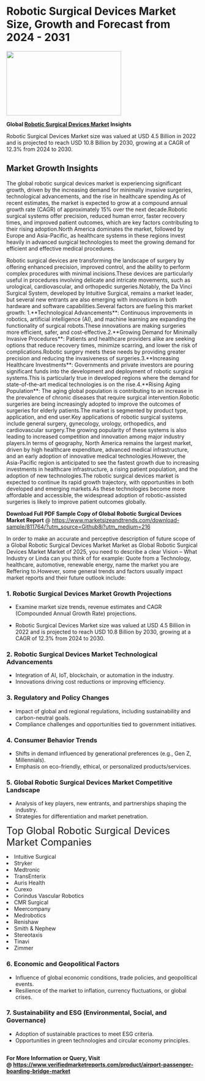 <H1>Robotic Surgical Devices Market Size, Growth and Forecast from 2024 - 2031</H1><img class="aligncenter size-medium wp-image-584254" src="https://thirdeyenews.in/wp-content/uploads/2024/09/Global-Market-Research-300x168.jpeg" alt="" width="300" height="168" /><p><strong>Global&nbsp;<a href="https://www.marketsizeandtrends.com/download-sample/811764/?utm_source=Github8j?utm_medium=216">Robotic Surgical Devices Market</a> Insights</strong></p><p>Robotic Surgical Devices Market size was valued at USD 4.5 Billion in 2022 and is projected to reach USD 10.8 Billion by 2030, growing at a CAGR of 12.3% from 2024 to 2030.</p><p><h2>Market Growth Insights</h2> <p>The global robotic surgical devices market is experiencing significant growth, driven by the increasing demand for minimally invasive surgeries, technological advancements, and the rise in healthcare spending.As of recent estimates, the market is expected to grow at a compound annual growth rate (CAGR) of approximately 15% over the next decade.Robotic surgical systems offer precision, reduced human error, faster recovery times, and improved patient outcomes, which are key factors contributing to their rising adoption.North America dominates the market, followed by Europe and Asia-Pacific, as healthcare systems in these regions invest heavily in advanced surgical technologies to meet the growing demand for efficient and effective medical procedures.</p> <p>Robotic surgical devices are transforming the landscape of surgery by offering enhanced precision, improved control, and the ability to perform complex procedures with minimal incisions.These devices are particularly useful in procedures involving delicate and intricate movements, such as urological, cardiovascular, and orthopedic surgeries.Notably, the Da Vinci Surgical System, developed by Intuitive Surgical, remains a market leader, but several new entrants are also emerging with innovations in both hardware and software capabilities.Several factors are fueling this market growth: 1.**Technological Advancements**: Continuous improvements in robotics, artificial intelligence (AI), and machine learning are expanding the functionality of surgical robots.These innovations are making surgeries more efficient, safer, and cost-effective.2.**Growing Demand for Minimally Invasive Procedures**: Patients and healthcare providers alike are seeking options that reduce recovery times, minimize scarring, and lower the risk of complications.Robotic surgery meets these needs by providing greater precision and reducing the invasiveness of surgeries.3.**Increasing Healthcare Investments**: Governments and private investors are pouring significant funds into the development and deployment of robotic surgical systems.This is particularly true in developed regions where the demand for state-of-the-art medical technologies is on the rise.4.**Rising Aging Population**: The aging global population is contributing to an increase in the prevalence of chronic diseases that require surgical intervention.Robotic surgeries are being increasingly adopted to improve the outcomes of surgeries for elderly patients.The market is segmented by product type, application, and end user.Key applications of robotic surgical systems include general surgery, gynecology, urology, orthopedics, and cardiovascular surgery.The growing popularity of these systems is also leading to increased competition and innovation among major industry players.In terms of geography, North America remains the largest market, driven by high healthcare expenditure, advanced medical infrastructure, and an early adoption of innovative medical technologies.However, the Asia-Pacific region is anticipated to see the fastest growth due to increasing investments in healthcare infrastructure, a rising patient population, and the adoption of new technologies.The robotic surgical devices market is expected to continue its rapid growth trajectory, with opportunities in both developed and emerging markets.As these technologies become more affordable and accessible, the widespread adoption of robotic-assisted surgeries is likely to improve patient outcomes globally.<p><span class=""><strong>Download Full PDF Sample Copy of Global Robotic Surgical Devices Market Report</strong> @ <a href="https://www.marketsizeandtrends.com/download-sample/811764/?utm_source=Github8j?utm_medium=216" target="_blank">https://www.marketsizeandtrends.com/download-sample/811764/?utm_source=Github8j?utm_medium=216</a></span></p><p>In order to make an accurate and perceptive description of future scope of a Global&nbsp;Robotic Surgical Devices Market Market as Global&nbsp;Robotic Surgical Devices Market Market of 2025, you need to describe a clear Vision &ndash; What Industry or Linda can you think of for example: Quote from a Technology, healthcare, automotive, renewable energy, name the market you are Reffering to.However, some general trends and factors usually impact market reports and their future outlook include:</p><h3>1.&nbsp;<strong>Robotic Surgical Devices Market Growth Projections</strong></h3><ul><li>Examine market size trends, revenue estimates and CAGR (Compounded Annual Growth Rate) projections.</li><li><p>Robotic Surgical Devices Market size was valued at USD 4.5 Billion in 2022 and is projected to reach USD 10.8 Billion by 2030, growing at a CAGR of 12.3% from 2024 to 2030.</p></li></ul><h3>2.&nbsp;<strong>Robotic Surgical Devices Market Technological Advancements</strong></h3><ul><li>Integration of AI, IoT, blockchain, or automation in the industry.</li><li>Innovations driving cost reductions or improving efficiency.</li></ul><h3>3.&nbsp;<strong>Regulatory and Policy Changes</strong></h3><ul><li>Impact of global and regional regulations, including sustainability and carbon-neutral goals.</li><li>Compliance challenges and opportunities tied to government initiatives.</li></ul><h3>4.&nbsp;<strong>Consumer Behavior Trends</strong></h3><ul><li>Shifts in demand influenced by generational preferences (e.g., Gen Z, Millennials).</li><li>Emphasis on eco-friendly, ethical, or personalized products/services.</li></ul><h3>5.&nbsp;<strong>Global Robotic Surgical Devices Market Competitive Landscape</strong></h3><ul><li>Analysis of key players, new entrants, and partnerships shaping the industry.</li><li>Strategies for differentiation and market penetration.</li></ul><p data-pm-slice="1 1 []"><span style="color: inherit; font-family: inherit; font-size: 25px;">Top Global Robotic Surgical Devices Market Companies</span></p><div class="" data-test-id=""><p><li>Intuitive Surgical</li><li> Stryker</li><li> Medtronic</li><li> TransEnterix</li><li> Auris Health</li><li> Curexo</li><li> Corindus Vascular Robotics</li><li> CMR Surgical</li><li> Meercompany</li><li> Medrobotics</li><li> Renishaw</li><li> Smith & Nephew</li><li> Stereotaxis</li><li> Tinavi</li><li> Zimmer</li></p></div><h3>6.&nbsp;<strong>Economic and Geopolitical Factors</strong></h3><ul><li>Influence of global economic conditions, trade policies, and geopolitical events.</li><li>Resilience of the market to inflation, currency fluctuations, or global crises.</li></ul><h3>7.&nbsp;<strong>Sustainability and ESG (Environmental, Social, and Governance)</strong></h3><ul><li>Adoption of sustainable practices to meet ESG criteria.</li><li>Opportunities in green technologies and circular economy principles.</li></ul><h2><strong style="font-size: 14px;">For More Information or Query, Visit @&nbsp;</strong><a style="background-color: #ffffff; font-size: 14px;" href="https://www.marketsizeandtrends.com/report/robotic-surgical-devices-market/" target="_blank">https://www.verifiedmarketreports.com/product/airport-passenger-boarding-bridge-market</a></h2>